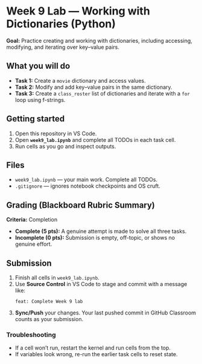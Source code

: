 # Week 9 Lab — Working with Dictionaries (Python)

**Goal:** Practice creating and working with dictionaries, including accessing, modifying, and iterating over key–value pairs.

## What you will do
- **Task 1:** Create a `movie` dictionary and access values.
- **Task 2:** Modify and add key–value pairs in the same dictionary.
- **Task 3:** Create a `class_roster` list of dictionaries and iterate with a `for` loop using f-strings.

## Getting started
1. Open this repository in VS Code.
2. Open **`week9_lab.ipynb`** and complete all TODOs in each task cell.
3. Run cells as you go and inspect outputs.

## Files
- `week9_lab.ipynb` — your main work. Complete all TODOs.
- `.gitignore` — ignores notebook checkpoints and OS cruft.

## Grading (Blackboard Rubric Summary)
**Criteria:** Completion  
- **Complete (5 pts):** A genuine attempt is made to solve all three tasks.  
- **Incomplete (0 pts):** Submission is empty, off-topic, or shows no genuine effort.

## Submission
1. Finish all cells in `week9_lab.ipynb`.
2. Use **Source Control** in VS Code to stage and commit with a message like:
   ```
   feat: Complete Week 9 lab
   ```
3. **Sync/Push** your changes. Your last pushed commit in GitHub Classroom counts as your submission.

### Troubleshooting
- If a cell won’t run, restart the kernel and run cells from the top.
- If variables look wrong, re-run the earlier task cells to reset state.
